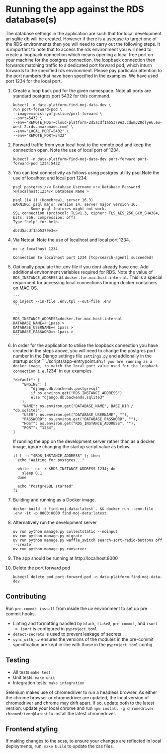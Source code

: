 # Running the app against the RDS database(s)

The database settings in the application are such that for local development an sqlite db will be created.
However if there is a usecase to target one of the RDS environments then you will need to carry out the following steps.
It is important to note that to access the rds environment you will need to create a loopback connection which means opening a local free
port on your machine for the postgres connection, the loopback connection then forwards matching traffic to a dedicated port forward pod, which inturn forwards
to the specified rds environment. Please pay particular attention to the port numbers that have been specified in the examples. We have used port 1234 for
the local port.

1.  Create a loop back pod for the given namespace. Note all ports are standard postgres port 5432 for this command.
    ```
    kubectl -n data-platform-find-moj-data-dev \
    run port-forward-pod \
    --image=ministryofjustice/port-forward \
    --port=5432 \
    --env="REMOTE_HOST=cloud-platform-2d5acdf1ab5379e3.cdwm328dlye6.eu-west-2.rds.amazonaws.com" \
    --env="LOCAL_PORT=5432" \
    --env="REMOTE_PORT=5432"
    ```
2.  Forward traffic from your local host to the remote pod and keep the connection open. Note the use of local port of 1234.

    ```
    kubectl -n data-platform-find-moj-data-dev port-forward port-forward-pod 1234:5432
    ```

3.  You can test connectivity as follows using postgres utility psql.Note the use of localhost and local port 1234.

    ```
    psql postgres://< Database Username >:< Database Password >@localhost:1234/< Database Name >
    ```

    ```
    psql (14.11 (Homebrew), server 16.3)
    WARNING: psql major version 14, server major version 16.
            Some psql features might not work.
    SSL connection (protocol: TLSv1.3, cipher: TLS_AES_256_GCM_SHA384, bits: 256, compression: off)
    Type "help" for help.

    db2d5acdf1ab5379e3=>
    ```

4.  Via Netcat. Note the use of localhost and local port 1234.

    ```
    nc -z localhost 1234
    ```

    ```
    Connection to localhost port 1234 [tcp/search-agent] succeeded!
    ```

5.  Optionally populate the .env file if you dont already have one. Add additional environment variables required for RDS.
    Note the value of `RDS_INSTANCE_ADDRESS` as `docker.for.mac.host.internal`. This is a special requirment for accessing local connections through docker containers on MAC OS.

        ```
        op inject --in-file .env.tpl --out-file .env
        ```

        ```
        RDS_INSTANCE_ADDRESS=docker.for.mac.host.internal
        DATABASE_NAME=< 1pass >
        DATABASE_USERNAME=< 1pass >
        DATABASE_PASSWORD=< 1pass >
        ```

6.  In order for the application to utilise the loopback connection you have created in the steps above, you will need to change the postgres port number in the Django settings file `settings.py` and addionally in the startup script ```./scripts/app-entrypoint.sh` if you are running as a docker image, to match the local port value used for the loopback connection i.e. `1234` in our examples.

    ```
    "default": {
        "ENGINE": (
            "django.db.backends.postgresql"
            if os.environ.get("RDS_INSTANCE_ADDRESS")
            else "django.db.backends.sqlite3"
        ),
        "NAME": os.environ.get("DATABASE_NAME", BASE_DIR / "db.sqlite3"),
        "USER": os.environ.get("DATABASE_USERNAME", ""),
        "PASSWORD": os.environ.get("DATABASE_PASSWORD", ""),
        "HOST": os.environ.get("RDS_INSTANCE_ADDRESS", ""),
        "PORT": "1234",
    }
    ```

    If running the app on the development server rather than as a docker image, ignore changing the startup script value as below.

    ```
    if [ -n "$RDS_INSTANCE_ADDRESS" ]; then
      echo "Waiting for postgres..."

      while ! nc -z $RDS_INSTANCE_ADDRESS 1234; do
        sleep 0.1
      done

      echo "PostgreSQL started"
    fi
    ```

7.  Building and running as a Docker image.

    ```
    docker build -t find-moj-data:latest . && docker run --env-file .env -it -p 8000:8000 find-moj-data:latest
    ```

8.  Alternatively run the development server

    ```
    uv run python manage.py collectstatic --noinput
    uv run python manage.py migrate
    uv run python manage.py waffle_switch search-sort-radio-buttons off --create
    uv run python manage.py runserver
    ```

9.  The app should be running at http://localhost:8000

10. Delete the port forward pod

    `kubectl delete pod port-forward-pod -n data-platform-find-moj-data-dev`

## Contributing

Run `pre-commit install` from inside the uv environment to set up pre commit hooks.

- Linting and formatting handled by `black`, `flake8`, `pre-commit`, and `isort`
  - `isort` is configured in `pyproject.toml`
- `detect-secrets` is used to prevent leakage of secrets
- `sync_with_uv` ensures the versions of the modules in the pre-commit specification
  are kept in line with those in the `pyproject.toml` config.

## Testing

- All tests `make test`
- Unit tests: `make unit`
- Integration tests: `make integration`

Selenium makes use of chromedriver to run a headless browser.
As either the chrome browser or chromedriver are updated,
the local version of chromedriver and chrome may drift apart.
If so, update both to the latest version: update your local chrome
and run `npm install -g chromedriver chromedriver@latest` to install the latest chromedriver.

## Frontend styling

If making changes to the scss, to ensure your changes are reflected in local deployments, run:
`make build` to update the css files.
